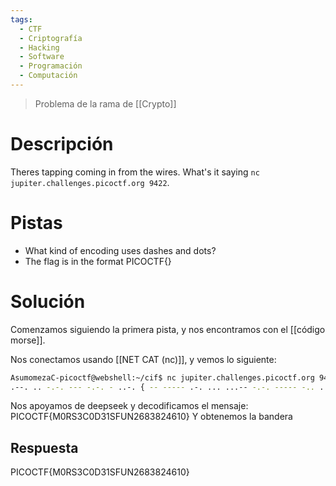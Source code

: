 ```yaml
---
tags:
  - CTF
  - Criptografía
  - Hacking
  - Software
  - Programación
  - Computación
---
```

>Problema de la rama de [[Crypto]]
# Descripción
Theres tapping coming in from the wires. What's it saying `nc jupiter.challenges.picoctf.org 9422`.
# Pistas
- What kind of encoding uses dashes and dots?
- The flag is in the format PICOCTF{}
# Solución
Comenzamos siguiendo la primera pista, y nos encontramos con el [[código morse]].

Nos conectamos usando [[NET CAT (nc)]], y vemos lo siguiente:
```bash
AsumomezaC-picoctf@webshell:~/cif$ nc jupiter.challenges.picoctf.org 9422
.--. .. -.-. --- -.-. - ..-. { -- ----- .-. ... ...-- -.-. ----- -.. ...-- .---- ... ..-. ..- -. ..--- -.... ---.. ...-- ---.. ..--- ....- -.... .---- ----- }
```

Nos apoyamos de deepseek y decodificamos el mensaje:
PICOCTF{M0RS3C0D31SFUN2683824610}
Y obtenemos la bandera
## Respuesta
PICOCTF{M0RS3C0D31SFUN2683824610}